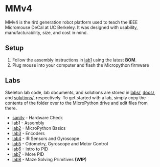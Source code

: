 # MMv4

MMv4 is the 4rd generation robot platform used to teach the IEEE Micromouse DeCal at UC Berkeley. It was designed with usability, manufacturability, size, and cost in mind.

## Setup

1. Follow the assembly instructions in [lab1](docs/lab1.md) using the latest **BOM**.
2. Plug mouse into your computer and flash the Micropython firmware

## Labs

Skeleton lab code, lab documents, and solutions are stored in [labs/](labs/), [docs/](docs/), and [solutions/](solutions/), respectively. To get started with a lab, simply copy the contents of the folder over to the MicroPython drive and edit files from there.

* [sanity](docs/sanity.md) - Hardware Check
* [lab1](docs/lab1.md) - Assembly
* [lab2](docs/lab2.md) - MicroPython Basics
* [lab3](docs/lab3.md) - Encoders
* [lab4](docs/lab4.md) - IR Sensors and Gyroscope
* [lab5](docs/lab5.md) - Odometry, Gyroscope and Motor Control
* [lab6](docs/lab6.md) - Intro to PID
* [lab7](docs/lab7.md) - More PID
* [lab8](docs/lab8.md) - Maze Solving Primitives **(WIP)**
